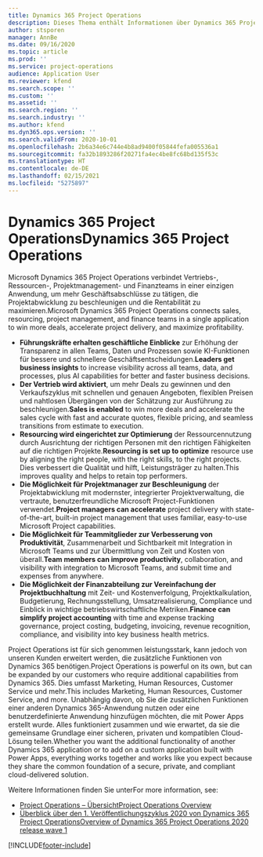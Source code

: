 ```yaml
---
title: Dynamics 365 Project Operations
description: Dieses Thema enthält Informationen über Dynamics 365 Project Vorgänge.
author: stsporen
manager: AnnBe
ms.date: 09/16/2020
ms.topic: article
ms.prod: ''
ms.service: project-operations
audience: Application User
ms.reviewer: kfend
ms.search.scope: ''
ms.custom: ''
ms.assetid: ''
ms.search.region: ''
ms.search.industry: ''
ms.author: kfend
ms.dyn365.ops.version: ''
ms.search.validFrom: 2020-10-01
ms.openlocfilehash: 2b6a34e6c744e4b8ad9400f05844fefa005536a1
ms.sourcegitcommit: fa32b1893286f20271fa4ec4be8fc68bd135f53c
ms.translationtype: HT
ms.contentlocale: de-DE
ms.lasthandoff: 02/15/2021
ms.locfileid: "5275897"
---
```

# <a name="dynamics-365-project-operations"></a><span data-ttu-id="4168c-103">Dynamics 365 Project Operations</span><span class="sxs-lookup"><span data-stu-id="4168c-103">Dynamics 365 Project Operations</span></span>

<span data-ttu-id="4168c-104">Microsoft Dynamics 365 Project Operations verbindet Vertriebs-, Ressourcen-, Projektmanagement- und Finanzteams in einer einzigen Anwendung, um mehr Geschäftsabschlüsse zu tätigen, die Projektabwicklung zu beschleunigen und die Rentabilität zu maximieren.</span><span class="sxs-lookup"><span data-stu-id="4168c-104">Microsoft Dynamics 365 Project Operations connects sales, resourcing, project management, and finance teams in a single application to win more deals, accelerate project delivery, and maximize profitability.</span></span>

-   <span data-ttu-id="4168c-105">**Führungskräfte erhalten geschäftliche Einblicke** zur Erhöhung der Transparenz in allen Teams, Daten und Prozessen sowie KI-Funktionen für bessere und schnellere Geschäftsentscheidungen.</span><span class="sxs-lookup"><span data-stu-id="4168c-105">**Leaders get business insights** to increase visibility across all teams, data, and processes, plus AI capabilities for better and faster business decisions.</span></span>
-   <span data-ttu-id="4168c-106">**Der Vertrieb wird aktiviert**, um mehr Deals zu gewinnen und den Verkaufszyklus mit schnellen und genauen Angeboten, flexiblen Preisen und nahtlosen Übergängen von der Schätzung zur Ausführung zu beschleunigen.</span><span class="sxs-lookup"><span data-stu-id="4168c-106">**Sales is enabled** to win more deals and accelerate the sales cycle with fast and accurate quotes, flexible pricing, and seamless transitions from estimate to execution.</span></span>
-   <span data-ttu-id="4168c-107">**Resourcing wird eingerichtet zur Optimierung** der Ressourcennutzung durch Ausrichtung der richtigen Personen mit den richtigen Fähigkeiten auf die richtigen Projekte.</span><span class="sxs-lookup"><span data-stu-id="4168c-107">**Resourcing is set up to optimize** resource use by aligning the right people, with the right skills, to the right projects.</span></span> <span data-ttu-id="4168c-108">Dies verbessert die Qualität und hilft, Leistungsträger zu halten.</span><span class="sxs-lookup"><span data-stu-id="4168c-108">This improves quality and helps to retain top performers.</span></span>
-   <span data-ttu-id="4168c-109">**Die Möglichkeit für Projektmanager zur Beschleunigung** der Projektabwicklung mit modernster, integrierter Projektverwaltung, die vertraute, benutzerfreundliche Microsoft Project-Funktionen verwendet.</span><span class="sxs-lookup"><span data-stu-id="4168c-109">**Project managers can accelerate** project delivery with state-of-the-art, built-in project management that uses familiar, easy-to-use Microsoft Project capabilities.</span></span>
-   <span data-ttu-id="4168c-110">**Die Möglichkeit für Teammitglieder zur Verbesserung von Produktivität**, Zusammenarbeit und Sichtbarkeit mit Integration in Microsoft Teams und zur Übermittlung von Zeit und Kosten von überall.</span><span class="sxs-lookup"><span data-stu-id="4168c-110">**Team members can improve productivity**, collaboration, and visibility with integration to Microsoft Teams, and submit time and expenses from anywhere.</span></span>
-   <span data-ttu-id="4168c-111">**Die Möglichkeit der Finanzabteilung zur Vereinfachung der Projektbuchhaltung** mit Zeit- und Kostenverfolgung, Projektkalkulation, Budgetierung, Rechnungsstellung, Umsatzrealisierung, Compliance und Einblick in wichtige betriebswirtschaftliche Metriken.</span><span class="sxs-lookup"><span data-stu-id="4168c-111">**Finance can simplify project accounting** with time and expense tracking governance, project costing, budgeting, invoicing, revenue recognition, compliance, and visibility into key business health metrics.</span></span>

<span data-ttu-id="4168c-112">Project Operations ist für sich genommen leistungsstark, kann jedoch von unseren Kunden erweitert werden, die zusätzliche Funktionen von Dynamics 365 benötigen.</span><span class="sxs-lookup"><span data-stu-id="4168c-112">Project Operations is powerful on its own, but can be expanded by our customers who require additional capabilities from Dynamics 365.</span></span> <span data-ttu-id="4168c-113">Dies umfasst Marketing, Human Resources, Customer Service und mehr.</span><span class="sxs-lookup"><span data-stu-id="4168c-113">This includes Marketing, Human Resources, Customer Service, and more.</span></span> <span data-ttu-id="4168c-114">Unabhängig davon, ob Sie die zusätzlichen Funktionen einer anderen Dynamics 365-Anwendung nutzen oder eine benutzerdefinierte Anwendung hinzufügen möchten, die mit Power Apps erstellt wurde. Alles funktioniert zusammen und wie erwartet, da sie die gemeinsame Grundlage einer sicheren, privaten und kompatiblen Cloud-Lösung teilen.</span><span class="sxs-lookup"><span data-stu-id="4168c-114">Whether you want the additional functionality of another Dynamics 365 application or to add on a custom application built with Power Apps, everything works together and works like you expect because they share the common foundation of a secure, private, and compliant cloud-delivered solution.</span></span>

<span data-ttu-id="4168c-115">Weitere Informationen finden Sie unter</span><span class="sxs-lookup"><span data-stu-id="4168c-115">For more information, see:</span></span>

- [<span data-ttu-id="4168c-116">Project Operations – Übersicht</span><span class="sxs-lookup"><span data-stu-id="4168c-116">Project Operations Overview</span></span>](https://dynamics.microsoft.com/en-us/project-operations/overview/)
- [<span data-ttu-id="4168c-117">Überblick über den 1. Veröffentlichungszyklus 2020 von Dynamics 365 Project Operations</span><span class="sxs-lookup"><span data-stu-id="4168c-117">Overview of Dynamics 365 Project Operations 2020 release wave 1</span></span>](https://docs.microsoft.com/dynamics365-release-plan/2020wave1/dynamics365-project-operations/)



[!INCLUDE[footer-include](includes/footer-banner.md)]